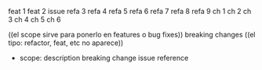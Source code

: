 feat 1
feat 2 issue
refa 3
refa 4
refa 5
refa 6
refa 7
refa 8
refa 9
ch 1
ch 2
ch 3
ch 4
ch 5
ch 6

((el scope sirve para ponerlo en features o bug fixes))
breaking changes
((el tipo: refactor, feat, etc no aparece))
- scope: description breaking change
  issue reference
